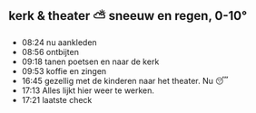 ## kerk & theater ⛅ sneeuw en regen, 0-10°
- 08:24 nu aankleden
- 08:56 ontbijten
- 09:18 tanen poetsen en naar de kerk
- 09:53 koffie en zingen
- 16:45 gezellig met de kinderen naar het theater. Nu 😴
- 17:13 Alles lijkt hier weer te werken.
- 17:21 laatste check